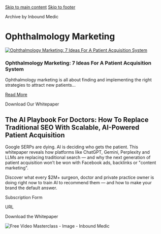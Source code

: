 [Skip to main content](https://www.inboundmedic.com/blog/category/ophthalmology-marketing/#brx-content) [Skip to footer](https://www.inboundmedic.com/blog/category/ophthalmology-marketing/#brx-footer)

Archive by Inbound Medic

# Ophthalmology Marketing

[![Ophthalmology Marketing: 7 Ideas For A Patient Acquisition System](https://www.inboundmedic.com/wp-content/uploads/2025/02/Untitled-design.jpg)](https://www.inboundmedic.com/blog/ophthalmology-marketing/)

### Ophthalmology Marketing: 7 Ideas For A Patient Acquisition System

Ophthalmology marketing is all about finding and implementing the right strategies to attract new patients...

[Read More](https://www.inboundmedic.com/blog/ophthalmology-marketing/)

Download Our Whitepaper

## The AI Playbook For Doctors: How To Replace Traditional SEO With Scalable, AI-Powered Patient Acquisition

Google SERPs are dying. AI is deciding who gets the patient. This whitepaper reveals how platforms like ChatGPT, Gemini, Perplexity and LLMs are replacing traditional search — and why the next generation of patient acquisition won’t be won with Facebook ads, backlinks or "content marketing".

Discover what every $2M+ surgeon, doctor and private practice owner is doing right now to train AI to recommend them — and how to make your brand the default answer.

Subscription Form

URL

Download the Whitepaper

![Free Video Masterclass - Image - Inbound Medic](https://www.inboundmedic.com/wp-content/uploads/2024/12/Free-Video-Masterclass-Image-Inbound-Medic.png)